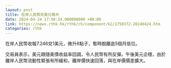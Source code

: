 ```yaml
---
layout: post
title: 在岸人民幣兌美元微升
date: 2024-04-24 17:58:24.000000000 +08:00
link: https://news.rthk.hk/rthk/ch/component/k2/1750372-20240424.htm
categories: rthk
---
```


在岸人民幣收報7.246兌1美元，微升6點子，暫時脫離逾5個月低位。

交易員表示，美元跟隨美債收益率回調，令人民幣有所反彈。午後美元企穩，由於離岸人民幣流動性緊張有所緩和，離岸價快速回落，與在岸價價差擴大。
